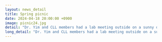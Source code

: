 ```yaml
---
layout: news_detail
title: Spring picnic
date: 2024-04-18 20:00:00 +0900
image: picnic24.jpg
detail: "Dr. Yim and CLL members had a lab meeting outside on a sunny day. We had an enjoyable time in the beautiful weather."
long_detail: "Dr. Yim and CLL members had a lab meeting outside on a sunny day. We had an enjoyable time in the beautiful weather."
---
```


